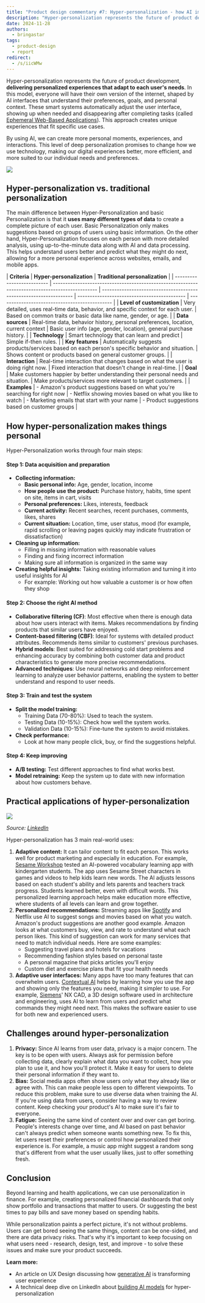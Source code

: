 ```yaml
---
title: "Product design commentary #7: Hyper-personalization - how AI improves user experience personalization"
description: "Hyper-personalization represents the future of product development, delivering personalized experiences that adapt to each user's needs. In this model, everyone will have their own version of the internet, shaped by AI interfaces that understand their preferences, goals, and personal context."
date: 2024-11-28
authors:
  - bringastar
tags:
  - product-design
  - report
redirect:
  - /s/iicWMw
---
```


Hyper-personalization represents the future of product development, **delivering personalized experiences that adapt to each user's needs**. In this model, everyone will have their own version of the internet, shaped by AI interfaces that understand their preferences, goals, and personal context. These smart systems automatically adjust the user interface, showing up when needed and disappearing after completing tasks (called [Ephemeral Web-Based Applications](https://www.nngroup.com/articles/ephemeral-web-based-applications/)). This approach creates unique experiences that fit specific use cases.

By using AI, we can create more personal moments, experiences, and interactions. This level of deep personalization promises to change how we use technology, making our digital experiences better, more efficient, and more suited to our individual needs and preferences.

![](assets/7-product-design-weekly-hyper-personalization.png)

## Hyper-personalization vs. traditional personalization

The main difference between Hyper-Personalization and basic Personalization is that it **uses many different types of data** to create a complete picture of each user. Basic Personalization only makes suggestions based on groups of users using basic information. On the other hand, Hyper-Personalization focuses on each person with more detailed analysis, using up-to-the-minute data along with AI and data processing. This helps understand users better and predict what they might do next, allowing for a more personal experience across websites, emails, and mobile apps.

| **Criteria**               | **Hyper-personalization**                                                                        | **Traditional personalization**                                    |
| -------------------------- | ------------------------------------------------------------------------------------------------ | ------------------------------------------------------------------ | -------------------------------------------- | ---------------------------------------------- |
| **Level of customization** | Very detailed, uses real-time data, behavior, and specific context for each user.                | Based on common traits or basic data like name, gender, or age.    |
| **Data sources**           | Real-time data, behavior history, personal preferences, location, current context                | Basic user info (age, gender, location), general purchase history. |
| **Technology**             | Smart technology that can learn and predict                                                      | Simple if-then rules.                                              |
| **Key features**           | Automatically suggests products/services based on each person's specific behavior and situation. | Shows content or products based on general customer groups.        |
| **Interaction**            | Real-time interaction that changes based on what the user is doing right now.                    | Fixed interaction that doesn't change in real-time.                |
| **Goal**                   | Make customers happier by better understanding their personal needs and situation.               | Make products/services more relevant to target customers.          |
| **Examples**               | - Amazon's product suggestions based on what you're searching for right now                      | - Netflix showing movies based on what you like to watch           | - Marketing emails that start with your name | - Product suggestions based on customer groups |

## How hyper-personalization makes things personal

Hyper-Personalization works through four main steps:

#### Step 1: Data acquisition and preparation

- **Collecting information:**
  - **Basic personal info:** Age, gender, location, income
  - **How people use the product:** Purchase history, habits, time spent on site, items in cart, visits
  - **Personal preferences:** Likes, interests, feedback
  - **Current activity:** Recent searches, recent purchases, comments, likes, shares
  - **Current situation:** Location, time, user status, mood (for example, rapid scrolling or leaving pages quickly may indicate frustration or dissatisfaction)
- **Cleaning up information:**
  - Filling in missing information with reasonable values
  - Finding and fixing incorrect information
  - Making sure all information is organized in the same way
- **Creating helpful insights:** Taking existing information and turning it into useful insights for AI
  - For example: Working out how valuable a customer is or how often they shop

#### Step 2: Choose the right AI method

- **Collaborative filtering (CF)**: Most effective when there is enough data about how users interact with items. Makes recommendations by finding products that similar users have enjoyed.
- **Content-based filtering (CBF)**: Ideal for systems with detailed product attributes. Recommends items similar to customers' previous purchases.
- **Hybrid models**: Best suited for addressing cold start problems and enhancing accuracy by combining both customer data and product characteristics to generate more precise recommendations.
- **Advanced techniques**: Use neural networks and deep reinforcement learning to analyze user behavior patterns, enabling the system to better understand and respond to user needs.

#### Step 3: Train and test the system

- **Split the model training:**
  - Training Data (70-80%): Used to teach the system.
  - Testing Data (10-15%): Check how well the system works.
  - Validation Data (10-15%): Fine-tune the system to avoid mistakes.
- **Check performance:**
  - Look at how many people click, buy, or find the suggestions helpful.

#### Step 4: Keep improving

- **A/B testing:** Test different approaches to find what works best.
- **Model retraining:** Keep the system up to date with new information about how customers behave.

## Practical applications of hyper-personalization

![](assets/7-product-design-weekly-personalization.png)

_Source: [LinkedIn](https://www.linkedin.com/pulse/leveling-up-personalization-maturity-curve-amir-yazdanpanah)_

Hyper-personalization has 3 main real-world uses:

1. **Adaptive content:** It can tailor content to fit each person. This works well for product marketing and especially in education. For example, [Sesame Workshop](https://techcrunch.com/2017/06/07/sesame-workshop-and-ibm-team-up-to-test-a-new-a-i-powered-teaching-method/) tested an AI-powered vocabulary learning app with kindergarten students. The app uses Sesame Street characters in games and videos to help kids learn new words. The AI adjusts lessons based on each student's ability and lets parents and teachers track progress. Students learned better, even with difficult words. This personalized learning approach helps make education more effective, where students of all levels can learn and grow together.
2. **Personalized recommendations:** Streaming apps like [Spotify](https://sea.mashable.com/tech/34358/spotify-wants-to-make-you-an-ai-playlist-for-every-occasion) and Netflix use AI to suggest songs and movies based on what you watch. Amazon's product suggestions are another good example. Amazon looks at what customers buy, view, and rate to understand what each person likes. This kind of suggestion can work for many services that need to match individual needs. Here are some examples:
   - Suggesting travel plans and hotels for vacations
   - Recommending fashion styles based on personal taste
   - A personal magazine that picks articles you'll enjoy
   - Custom diet and exercise plans that fit your health needs
3. **Adaptive user interfaces:** Many apps have too many features that can overwhelm users. [Contextual AI](https://business.adobe.com/blog/perspectives/contextual-ai-the-next-frontier-of-artificial-intelligence) helps by learning how you use the app and showing only the features you need, making it simpler to use. For example, [Siemens](https://www.youtube.com/watch?v=D9_U2EI0Sdw)' NX CAD, a 3D design software used in architecture and engineering, uses AI to learn from users and predict what commands they might need next. This makes the software easier to use for both new and experienced users.

## Challenges around hyper-personalization

1. **Privacy:** Since AI learns from user data, privacy is a major concern. The key is to be open with users. Always ask for permission before collecting data, clearly explain what data you want to collect, how you plan to use it, and how you'll protect it. Make it easy for users to delete their personal information if they want to.
2. **Bias:** Social media apps often show users only what they already like or agree with. This can make people less open to different viewpoints. To reduce this problem, make sure to use diverse data when training the AI. If you're using data from users, consider having a way to review content. Keep checking your product's AI to make sure it's fair to everyone.
3. **Fatigue:** Seeing the same kind of content over and over can get boring. People's interests change over time, and AI based on past behavior can't always predict when someone wants something new. To fix this, let users reset their preferences or control how personalized their experience is. For example, a music app might suggest a random song that's different from what the user usually likes, just to offer something fresh.

## Conclusion

Beyond learning and health applications, we can use personalization in finance. For example, creating personalized financial dashboards that only show portfolio and transactions that matter to users. Or suggesting the best times to pay bills and save money based on spending habits.

While personalization paints a perfect picture, it's not without problems. Users can get bored seeing the same things, content can be one-sided, and there are data privacy risks. That's why it's important to keep focusing on what users need - research, design, test, and improve - to solve these issues and make sure your product succeeds.

**Learn more:**

- An article on UX Design discussing how [generative AI](https://uxdesign.cc/transforming-ux-with-generative-ai-7b06ea329286) is transforming user experience
- A technical deep dive on LinkedIn about [building AI models](https://www.linkedin.com/pulse/building-ai-models-hyper-personalization-technical-deep-deepak-gupta-tohuc/) for hyper-personalization
